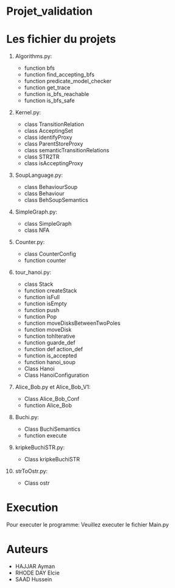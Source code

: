 # Projet_validation
# Les fichier du projets

1. Algorithms.py:
    + function bfs
    + function find_accepting_bfs
    + function predicate_model_checker
    + function get_trace
    + function is_bfs_reachable
    + function is_bfs_safe
    
2. Kernel.py:
    + class TransitionRelation
    + class AcceptingSet
    + class identifyProxy
    + class ParentStoreProxy
    + class semanticTransitionRelations
    + class STR2TR
    + class isAcceptingProxy

3. SoupLanguage.py:
    + class BehaviourSoup
    + class Behaviour
    + class BehSoupSemantics

4. SimpleGraph.py:
    + class SimpleGraph
    + class NFA

5. Counter.py:
    + class CounterConfig
    + function counter

6. tour_hanoi.py:
    + class Stack
    + function createStack
    + function isFull
    + function isEmpty
    + function push
    + function Pop
    + function moveDisksBetweenTwoPoles
    + function moveDisk
    + function tohIterative
    + function guarde_def
    + function def action_def
    + function is_accepted
    + function hanoi_soup
    + Class Hanoi
    + Class HanoiConfiguration

7. Alice_Bob.py et Alice_Bob_V1:
    + Class Alice_Bob_Conf
    + function Alice_Bob

8. Buchi.py:
    + Class BuchiSemantics
    + function execute

9. kripkeBuchiSTR.py:
    + Class kripkeBuchiSTR

10. strToOstr.py:
    + Class ostr

# Execution
Pour executer le programme: Veuillez executer le fichier Main.py

# Auteurs
  + HAJJAR Ayman
  + RHODE DAY Elcie
  + SAAD Hussein
